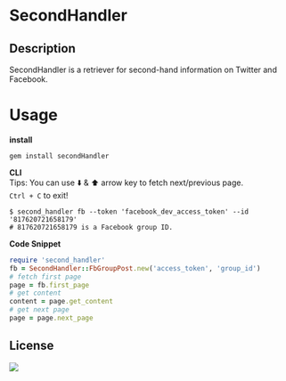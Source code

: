 SecondHandler
==

## Description
SecondHandler is a retriever for second-hand information on Twitter and Facebook.

Usage
==
**install**
```shell
gem install secondHandler
```
**CLI**  
Tips: You can use :arrow_down: & :arrow_up: arrow key to fetch next/previous page.  
`Ctrl + C` to exit!
```shell
$ second_handler fb --token 'facebook_dev_access_token' --id '817620721658179'
# 817620721658179 is a Facebook group ID.  
```
**Code Snippet**
```ruby
require 'second_handler'
fb = SecondHandler::FbGroupPost.new('access_token', 'group_id')
# fetch first page
page = fb.first_page
# get content
content = page.get_content
# get next page
page = page.next_page
```

## License

![](https://img.shields.io/packagist/l/doctrine/orm.svg)
